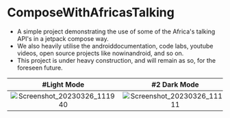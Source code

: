 # ComposeWithAfricasTalking
- A simple project demonstrating the use of some of the Africa's talking API's in a 
jetpack compose way. 
- We also heavily utilise the androiddocumentation, code labs, youtube videos, open source projects like nowinandroid, and so on. 
- This project is under heavy construction, and will remain as so, for the foreseen future.

| #Light Mode    | #2 Dark Mode   |
| :---: | :---: |
| ![Screenshot_20230326_111940](https://user-images.githubusercontent.com/28810111/227763949-30d5482b-9cf3-4810-a99e-eac64f0bf139.png)   | ![Screenshot_20230326_111911](https://user-images.githubusercontent.com/28810111/227763956-c8f45005-8901-4436-98f4-f71ba8d45de0.png)   |




